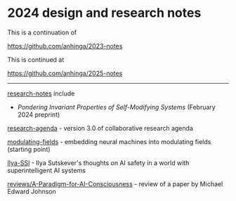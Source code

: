 # 2024 design and research notes

This is a continuation of

https://github.com/anhinga/2023-notes

This is continued at

https://github.com/anhinga/2025-notes

---

[research-notes](research-notes) include

  * _Pondering Invariant Properties of Self-Modifying Systems_ (February 2024 preprint)

[research-agenda](research-agenda) - version 3.0 of collaborative research agenda

[modulating-fields](modulating-fields) - embedding neural machines into modulating fields (starting point)

[Ilya-SSI](Ilya-SSI) - Ilya Sutskever's thoughts on AI safety in a world with superintelligent AI systems

[reviews/A-Paradigm-for-AI-Consciousness](reviews/A-Paradigm-for-AI-Consciousness) - review of a paper by Michael Edward Johnson
